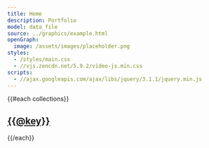 ```yaml
---
title: Home
description: Portfolio
model: data_file
source: ../graphics/example.html
openGraph:
  image: /assets/images/placeholder.png
styles:
  - /styles/main.css
  - //vjs.zencdn.net/5.9.2/video-js.min.css
scripts:
  - //ajax.googleapis.com/ajax/libs/jquery/3.1.1/jquery.min.js
---
```


{{#each collections}}
  <h2><a href="/{{@key}}">{{@key}}</a></h2>
{{/each}}
